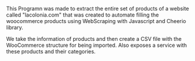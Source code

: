 This Programn was made to extract the entire set of products of a website called "lacolonia.com" that was created to automate filling the woocommerce products using 
WebScraping with Javascript and Cheerio library.

We take the information of products and then create a CSV file with the WooCommerce structure for being imported.
Also exposes a service with these products and their categories.
